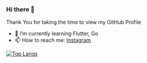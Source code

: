 ### Hi there 👋

Thank You for taking the time to view my GitHub Profile
- 🌱 I’m currently learning Flutter, Go
- 📫 How to reach me: <a href="https://instagram.com/paratonsp/" target="blank">Instagram</a>

[![Top Langs](https://github-readme-stats-git-masterrstaa-rickstaa.vercel.app/api/top-langs/?username=paratonsp)](https://github.com/anuraghazra/github-readme-stats)
